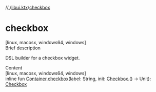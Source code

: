 //[.](../index.md)/[libui.ktx](index.md)/[checkbox](checkbox.md)



# checkbox  
[linux, macosx, windows64, windows]  
Brief description  


DSL builder for a checkbox widget.

  
  
  
Content  
[linux, macosx, windows64, windows]  
inline fun [Container](-container/index.md).[checkbox](checkbox.md)(label: String, init: [Checkbox](-checkbox/index.md).() -> Unit): [Checkbox](-checkbox/index.md)  



